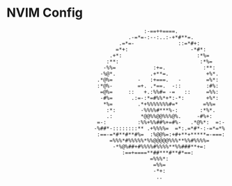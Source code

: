 # NVIM Config

                                                                                                         
                                                                                                         
                                                                                                         
                                                                                                         
                                                                                                         
                                                :-==++====.                                              
                                           .-=*=-:--:..:-+*#**=.                                         
                                        .=*=-              ::=*#+:                                       
                                       =*+:                    -*#*:                                     
                                     .+*:                        :*%=                                    
                                    :**:                          :*%=                                   
                                   -%%=            :+=.            :**:                                  
                                  -%@*.           .+**=.            +%*.                                 
                                 .*@%=        -   :+===.   -        =%*:                                 
                                 :*@%-        =+. .*==.  -::        :#%:                                 
                                  =@%=     ::   +.:%%#= -=   ::     =%%:                                 
                                  -#%=      .:=-:*=#%%*+*:-*:       +%*:                                 
                                   *%=        .*+%%%%%%%#=*        =%%=                                  
                                    :*:        -%%%%#***%-:       :*%*.                                  
                                    .:         *@@%%@@%%%@%.     -#%+:                                   
                                 =-:          :%%+%%##%+=#%-   .*@%*:  =:-                               
                                -%##*-::::::::** .+%%%%=  =*:.=*#*-:-=*=*%                               
                                 :==-=*#**#**#%=  :%@@%=:+#+**+*****=-===:                               
                                     =%%%*#%%%%%*%%@@@@@%%%**%%#%%%%=                                    
                                      -*%@%##+#%%%%#%%%%**%%###**+=:                                     
                                         :==+====**##***#**#*==:                                         
                                                  =%%%*:                                                 
                                                   =%%=                                                  
                                                   -*+:                                                  
                                                    ..                                                   
                                                                                                         
                                                                                                         
                                                                                                         
                                                                                                         
                                                                                                         
